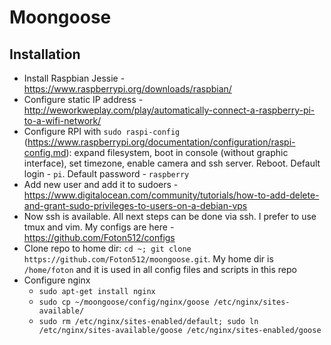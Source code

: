 # Moongoose

## Installation
* Install Raspbian Jessie - https://www.raspberrypi.org/downloads/raspbian/
* Configure static IP address - http://weworkweplay.com/play/automatically-connect-a-raspberry-pi-to-a-wifi-network/
* Configure RPI with `sudo raspi-config` (https://www.raspberrypi.org/documentation/configuration/raspi-config.md): expand filesystem, boot in console (without graphic interface), set timezone, enable camera and ssh server. Reboot. Default login - `pi`. Default password - `raspberry`
* Add new user and add it to sudoers - https://www.digitalocean.com/community/tutorials/how-to-add-delete-and-grant-sudo-privileges-to-users-on-a-debian-vps
* Now ssh is available. All next steps can be done via ssh. I prefer to use tmux and vim. My configs are here - https://github.com/Foton512/configs
* Clone repo to home dir: `cd ~; git clone https://github.com/Foton512/moongoose.git`. My home dir is `/home/foton` and it is used in all config files and scripts in this repo
* Configure nginx
  * `sudo apt-get install nginx`
  * `sudo cp ~/moongoose/config/nginx/goose /etc/nginx/sites-available/`
  * `sudo rm /etc/nginx/sites-enabled/default; sudo ln /etc/nginx/sites-available/goose /etc/nginx/sites-enabled/goose`
